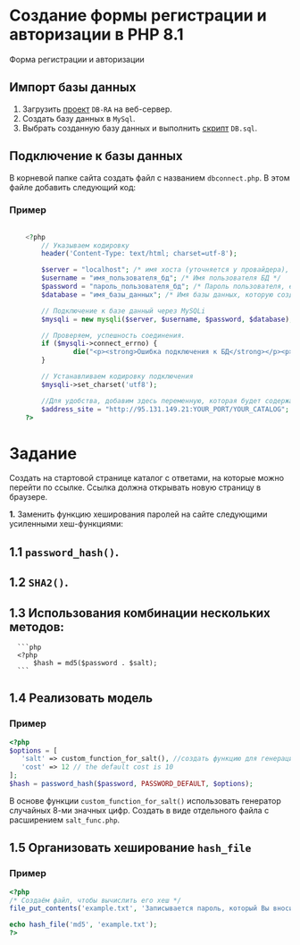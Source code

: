 # Создание формы регистрации и авторизации в PHP 8.1
Форма регистрации и авторизации

<h2>Импорт базы данных</h2>

  1. Загрузить [проект](/RA-php-no-db-connector) `DB-RA` на веб-сервер. 
  2. Создать базу данных в `MySql`. 
  3. Выбрать созданную базу данных и выполнить [скрипт](/RA-php-no-db-connector/DB.sql) `DB.sql`.


<h2>Подключение к базы данных</h2>


  В корневой папке сайта создать файл с названием `dbconnect.php`. В этом файле добавить следующий код:
  
  ### Пример

```php
  
    <?php
        // Указываем кодировку
        header('Content-Type: text/html; charset=utf-8');

        $server = "localhost"; /* имя хоста (уточняется у провайдера), если работаем на локальном сервере, то указываем localhost */
        $username = "имя_пользователя_бд"; /* Имя пользователя БД */
        $password = "пароль_пользователя_бд"; /* Пароль пользователя, если у пользователя нет пароля то, оставляем пустым */
        $database = "имя_базы_данных"; /* Имя базы данных, которую создали */

        // Подключение к базе данный через MySQLi
        $mysqli = new mysqli($server, $username, $password, $database);

        // Проверяем, успешность соединения. 
        if ($mysqli->connect_errno) {
                die("<p><strong>Ошибка подключения к БД</strong></p><p><strong>Код ошибки: </strong> ". $mysqli->connect_errno ." </p><p><strong>Описание ошибки:</strong> ".$mysqli->connect_error."</p>");
        }

        // Устанавливаем кодировку подключения
        $mysqli->set_charset('utf8');

        //Для удобства, добавим здесь переменную, которая будет содержать название нашего сайта
        $address_site = "http://95.131.149.21:YOUR_PORT/YOUR_CATALOG";
    ?>
  ```

# Задание

Создать на стартовой странице каталог с ответами, на которые можно перейти по ссылке. Ссылка должна открывать новую страницу в браузере.

**1.** Заменить функцию хеширования паролей на сайте следующими усиленными хеш-функциями:

## 1.1 `password_hash()`.
## 1.2 `SHA2()`.
## 1.3  Использования комбинации нескольких методов:
      
      ```php
      <?php
          $hash = md5($password . $salt);
      ```
## 1.4 Реализовать модель
    
### Пример

 ```php
 <?php
$options = [
    'salt' => custom_function_for_salt(), //создать функцию для генерации `соли`.
    'cost' => 12 // the default cost is 10
];
$hash = password_hash($password, PASSWORD_DEFAULT, $options);
  ```  
  
  В основе функции `custom_function_for_salt()`  использовать генератор случайных 8-ми значных цифр. Создать в виде отдельного файла с расширением `salt_func.php`.
  
## 1.5 Организовать хеширование `hash_file`
  
  ### Пример
  
   ```php
  <?php
/* Создаём файл, чтобы вычислить его хеш */
file_put_contents('example.txt', 'Записывается пароль, который Вы вносите при регистрации');

echo hash_file('md5', 'example.txt');
?>
 ```

